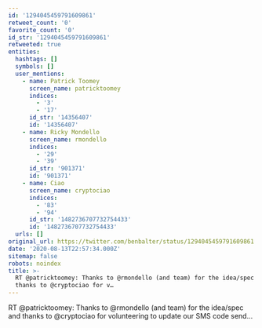 ```yaml
---
id: '1294045459791609861'
retweet_count: '0'
favorite_count: '0'
id_str: '1294045459791609861'
retweeted: true
entities:
  hashtags: []
  symbols: []
  user_mentions:
    - name: Patrick Toomey
      screen_name: patricktoomey
      indices:
        - '3'
        - '17'
      id_str: '14356407'
      id: '14356407'
    - name: Ricky Mondello
      screen_name: rmondello
      indices:
        - '29'
        - '39'
      id_str: '901371'
      id: '901371'
    - name: Ciao
      screen_name: cryptociao
      indices:
        - '83'
        - '94'
      id_str: '1482736707732754433'
      id: '1482736707732754433'
  urls: []
original_url: https://twitter.com/benbalter/status/1294045459791609861
date: '2020-08-13T22:57:34.000Z'
sitemap: false
robots: noindex
title: >-
  RT @patricktoomey: Thanks to @rmondello (and team) for the idea/spec and
  thanks to @cryptociao for v…
---
```


RT @patricktoomey: Thanks to @rmondello (and team) for the idea/spec and thanks to @cryptociao for volunteering to update our SMS code send…